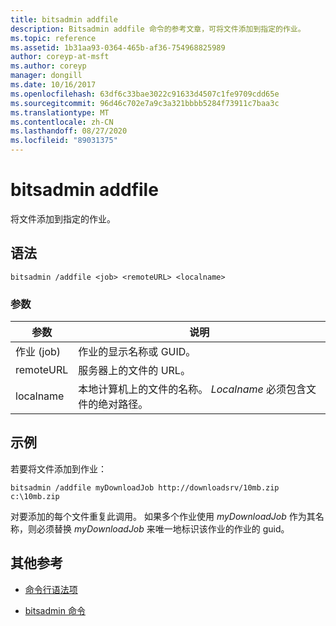```yaml
---
title: bitsadmin addfile
description: Bitsadmin addfile 命令的参考文章，可将文件添加到指定的作业。
ms.topic: reference
ms.assetid: 1b31aa93-0364-465b-af36-754968825989
author: coreyp-at-msft
ms.author: coreyp
manager: dongill
ms.date: 10/16/2017
ms.openlocfilehash: 63df6c33bae3022c91633d4507c1fe9709cdd65e
ms.sourcegitcommit: 96d46c702e7a9c3a321bbbb5284f73911c7baa3c
ms.translationtype: MT
ms.contentlocale: zh-CN
ms.lasthandoff: 08/27/2020
ms.locfileid: "89031375"
---
```

# <a name="bitsadmin-addfile"></a>bitsadmin addfile

将文件添加到指定的作业。

## <a name="syntax"></a>语法

```
bitsadmin /addfile <job> <remoteURL> <localname>
```

### <a name="parameters"></a>参数

| 参数 | 说明 |
| --------- | ----------- |
| 作业 (job) | 作业的显示名称或 GUID。 |
| remoteURL | 服务器上的文件的 URL。 |
| localname | 本地计算机上的文件的名称。 *Localname* 必须包含文件的绝对路径。 |

## <a name="examples"></a>示例

若要将文件添加到作业：

```
bitsadmin /addfile myDownloadJob http://downloadsrv/10mb.zip c:\10mb.zip
```

对要添加的每个文件重复此调用。 如果多个作业使用 *myDownloadJob* 作为其名称，则必须替换 *myDownloadJob* 来唯一地标识该作业的作业的 guid。

## <a name="additional-references"></a>其他参考

- [命令行语法项](command-line-syntax-key.md)

- [bitsadmin 命令](bitsadmin.md)
